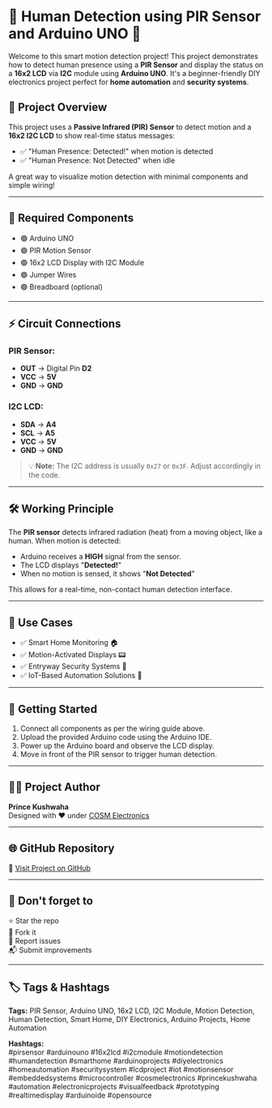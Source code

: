 # 🔴 Human Detection using PIR Sensor and Arduino UNO 🚀

Welcome to this smart motion detection project! This project demonstrates how to detect human presence using a **PIR Sensor** and display the status on a **16x2 LCD** via **I2C** module using **Arduino UNO**. It's a beginner-friendly DIY electronics project perfect for **home automation** and **security systems**.

## 🔹 Project Overview

This project uses a **Passive Infrared (PIR) Sensor** to detect motion and a **16x2 I2C LCD** to show real-time status messages:
- ✅ "Human Presence: Detected!" when motion is detected
- ✅ "Human Presence: Not Detected" when idle

A great way to visualize motion detection with minimal components and simple wiring!

---

## 🔧 Required Components

- 🟢 Arduino UNO  
- 🟢 PIR Motion Sensor  
- 🟢 16x2 LCD Display with I2C Module  
- 🟢 Jumper Wires  
- 🟢 Breadboard (optional)

---

## ⚡ Circuit Connections

### PIR Sensor:
- **OUT** → Digital Pin **D2**  
- **VCC** → **5V**  
- **GND** → **GND**

### I2C LCD:
- **SDA** → **A4**  
- **SCL** → **A5**  
- **VCC** → **5V**  
- **GND** → **GND**

> 💡 **Note:** The I2C address is usually `0x27` or `0x3F`. Adjust accordingly in the code.

---

## 🛠 Working Principle

The **PIR sensor** detects infrared radiation (heat) from a moving object, like a human. When motion is detected:
- Arduino receives a **HIGH** signal from the sensor.
- The LCD displays "**Detected!**"
- When no motion is sensed, it shows "**Not Detected**"

This allows for a real-time, non-contact human detection interface.

---

## 🎯 Use Cases

- ✅ Smart Home Monitoring 🏠  
- ✅ Motion-Activated Displays 📟  
- ✅ Entryway Security Systems 🚪  
- ✅ IoT-Based Automation Solutions 🔐  

---

## 🚀 Getting Started

1. Connect all components as per the wiring guide above.
2. Upload the provided Arduino code using the Arduino IDE.
3. Power up the Arduino board and observe the LCD display.
4. Move in front of the PIR sensor to trigger human detection.

---

## 👨‍💻 Project Author

**Prince Kushwaha**  
Designed with ❤️ under [COSM Electronics](https://github.com/cosmelectronics)

---

## 🌐 GitHub Repository

🔗 [Visit Project on GitHub]([https://github.com/cosmelectronics/](https://github.com/cosmelectronics/Arduino-Project/tree/main/Motion%20Detection))

---

## 📢 Don't forget to

⭐ Star the repo  
🍴 Fork it  
🐛 Report issues  
📬 Submit improvements  

---

## 🏷️ Tags & Hashtags

**Tags:** PIR Sensor, Arduino UNO, 16x2 LCD, I2C Module, Motion Detection, Human Detection, Smart Home, DIY Electronics, Arduino Projects, Home Automation

**Hashtags:**  
#pirsensor #arduinouno #16x2lcd #i2cmodule #motiondetection #humandetection #smarthome #arduinoprojects #diyelectronics #homeautomation #securitysystem #lcdproject #iot #motionsensor #embeddedsystems #microcontroller #cosmelectronics #princekushwaha #automation #electronicprojects #visualfeedback #prototyping #realtimedisplay #arduinoide #opensource

